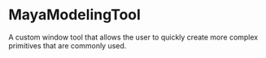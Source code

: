 # MayaModelingTool
 A custom window tool that allows the user to quickly create more complex primitives that are commonly used.
